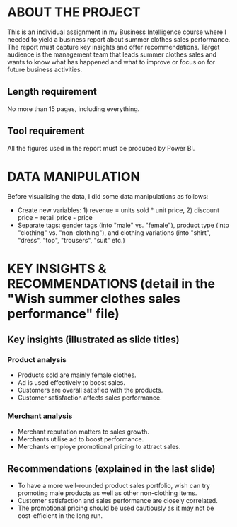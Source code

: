 # ABOUT THE PROJECT
This is an individual assignment in my Business Intelligence course where I needed to yield a business report about summer clothes sales performance. The report must capture key insights and offer recommendations. Target audience is the management team that leads summer clothes sales and wants to know what has happened and what to improve or focus on for future business activities.

## Length requirement
No more than 15 pages, including everything.

## Tool requirement
All the figures used in the report must be produced by Power BI.

# DATA MANIPULATION
Before visualising the data, I did some data manipulations as follows:
- Create new variables: 1) revenue = units sold * unit price, 2) discount price = retail price - price
- Separate tags: gender tags (into "male" vs. "female"), product type (into "clothing" vs. "non-clothing"), and clothing variations (into "shirt", "dress", "top", "trousers", "suit" etc.)

# KEY INSIGHTS & RECOMMENDATIONS (detail in the "Wish summer clothes sales performance" file)
## Key insights (illustrated as slide titles)

### Product analysis
- Products sold are mainly female clothes.
- Ad is used effectively to boost sales.
- Customers are overall satisfied with the products.
- Customer satisfaction affects sales performance.

### Merchant analysis
- Merchant reputation matters to sales growth.
- Merchants utilise ad to boost performance.
- Merchants employe promotional pricing to attract sales.

## Recommendations (explained in the last slide)
- To have a more well-rounded product sales portfolio, wish can try promoting male products as well as other non-clothing items.
- Customer satisfaction and sales performance are closely correlated.
- The promotional pricing should be used cautiously as it may not be cost-efficient in the long run.
